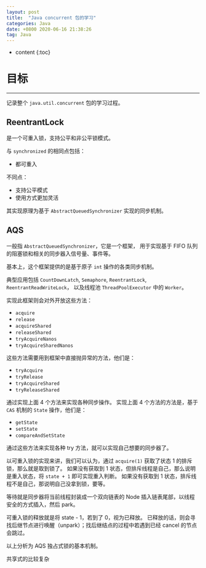 ```yaml
---
layout: post
title:  "Java concurrent 包的学习"
categories: Java
date: +0800 2020-06-16 21:38:26
tag: Java
---
```


* content
{:toc}

# 目标
--------------
记录整个 `java.util.concurrent` 包的学习过程。

## ReentrantLock
是一个可重入锁，支持公平和非公平锁模式。

与 `synchronized` 的相同点包括：
- 都可重入

不同点：
- 支持公平模式
- 使用方式更加灵活

其实现原理为基于 `AbstractQueuedSynchronizer` 实现的同步机制。

## AQS
一般指 `AbstractQueuedSynchronizer`，它是一个框架，
用于实现基于 FIFO 队列的阻塞锁和相关的同步器入信号量、事件等。

基本上，这个框架提供的是基于原子 `int` 操作的各类同步机制。

典型应用包括 `CountDownLatch`, `Semaphore`, `ReentrantLock`, `ReentrantReadWriteLock`，
以及线程池 `ThreadPoolExecutor` 中的 `Worker`。

实现此框架则会对外开放这些方法：
- `acquire`
- `release`
- `acquireShared`
- `releaseShared`
- `tryAcquireNanos`
- `tryAcquireSharedNanos`

这些方法需要用到框架中直接抛异常的方法，他们是：
- `tryAcquire`
- `tryRelease`
- `tryAcquireShared`
- `tryReleaseShared`

通过实现上面 4 个方法来实现各种同步操作。
实现上面 4 个方法的方法是，基于 `CAS` 机制的 `State` 操作，他们是：
- `getState`
- `setState`
- `compareAndSetState`

通过这些方法来实现各种 try 方法，就可以实现自己想要的同步器了。

以可重入锁的实现来讲，我们可以认为，通过 `acquire(1)` 获取了状态 1 的排斥锁，那么就是取到锁了。
如果没有获取到 1 状态，但排斥线程是自己，那么说明是重入状态，将 `state + 1` 即可实现重入判断。
如果没有获取到 1 状态，排斥线程不是自己，那说明自己没拿到锁，要等。

等待就是同步器将当前线程封装成一个双向链表的 Node 插入链表尾部，以线程安全的方式插入，然后 park。

可重入锁的释放就是将 state - 1，若到了 0，视为已释放。
已释放的话，则会寻找后继节点进行唤醒（unpark）；找后继结点的过程中若遇到已经 cancel 的节点会跳过。

以上分析为 AQS 独占式锁的基本机制。

共享式的比较复杂
